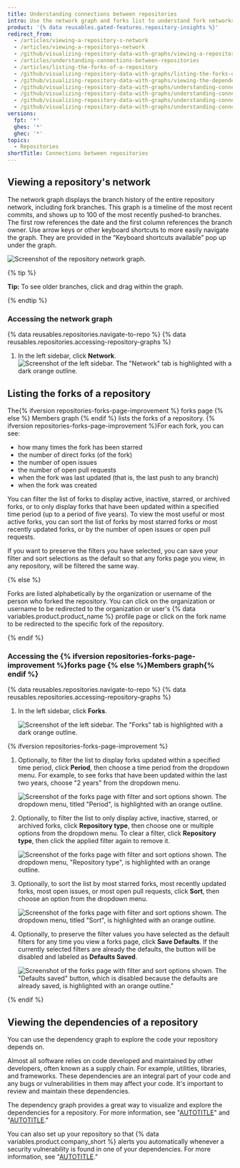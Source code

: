 ```yaml
---
title: Understanding connections between repositories
intro: Use the network graph and forks list to understand fork networks.
product: '{% data reusables.gated-features.repository-insights %}'
redirect_from:
  - /articles/viewing-a-repository-s-network
  - /articles/viewing-a-repositorys-network
  - /github/visualizing-repository-data-with-graphs/viewing-a-repositorys-network
  - /articles/understanding-connections-between-repositories
  - /articles/listing-the-forks-of-a-repository
  - /github/visualizing-repository-data-with-graphs/listing-the-forks-of-a-repository
  - /github/visualizing-repository-data-with-graphs/viewing-the-dependencies-of-a-repository
  - /github/visualizing-repository-data-with-graphs/understanding-connections-between-repositories
  - /github/visualizing-repository-data-with-graphs/understanding-connections-between-repositories/viewing-a-repositorys-network
  - /github/visualizing-repository-data-with-graphs/understanding-connections-between-repositories/listing-the-forks-of-a-repository
  - /github/visualizing-repository-data-with-graphs/understanding-connections-between-repositories/viewing-the-dependencies-of-a-repository
versions:
  fpt: '*'
  ghes: '*'
  ghec: '*'
topics:
  - Repositories
shortTitle: Connections between repositories
---
```


## Viewing a repository's network

The network graph displays the branch history of the entire repository network, including fork branches. This graph is a timeline of the most recent commits, and shows up to 100 of the most recently pushed-to branches. The first row references the date and the first column references the branch owner. Use arrow keys or other keyboard shortcuts to more easily navigate the graph. They are provided in the “Keyboard shortcuts available” pop up under the graph.

![Screenshot of the repository network graph.](/assets/images/help/graphs/repo-network-graph.png)

{% tip %}

**Tip:** To see older branches, click and drag within the graph.

{% endtip %}

### Accessing the network graph

{% data reusables.repositories.navigate-to-repo %}
{% data reusables.repositories.accessing-repository-graphs %}
1. In the left sidebar, click **Network**.
![Screenshot of the left sidebar. The "Network" tab is highlighted with a dark orange outline.](/assets/images/help/graphs/network-tab.png)

## Listing the forks of a repository

The{% ifversion repositories-forks-page-improvement %} forks page {% else %} Members graph {% endif %} lists the forks of a repository. {% ifversion repositories-forks-page-improvement %}For each fork, you can see:
* how many times the fork has been starred
* the number of direct forks (of the fork)
* the number of open issues
* the number of open pull requests
* when the fork was last updated (that is, the last push to any branch)
* when the fork was created

You can filter the list of forks to display active, inactive, starred, or archived forks, or to only display forks that have been updated within a specified time period (up to a period of five years). To view the most useful or most active forks, you can sort the list of forks by most starred forks or most recently updated forks, or by the number of open issues or open pull requests.

If you want to preserve the filters you have selected, you can save your filter and sort selections as the default so that any forks page you view, in any repository, will be filtered the same way.

{% else %}

Forks are listed alphabetically by the organization or username of the person who forked the repository. You can click on the organization or username to be redirected to the organization or user's {% data variables.product.product_name %} profile page or click on the fork name to be redirected to the specific fork of the repository.

{% endif %}

### Accessing the {% ifversion repositories-forks-page-improvement %}forks page {% else %}Members graph{% endif %}

{% data reusables.repositories.navigate-to-repo %}
{% data reusables.repositories.accessing-repository-graphs %}
1. In the left sidebar, click **Forks**.

   ![Screenshot of the left sidebar. The "Forks" tab is highlighted with a dark orange outline.](/assets/images/help/graphs/graphs-sidebar-forks-tab.png)

{% ifversion repositories-forks-page-improvement %}
1. Optionally, to filter the list to display forks updated within a specified time period, click **Period**, then choose a time period from the dropdown menu. For example, to see forks that have been updated within the last two years, choose "2 years" from the dropdown menu.

   ![Screenshot of the forks page with filter and sort options shown. The dropdown menu, titled "Period", is highlighted with an orange outline.](/assets/images/help/graphs/repository-forks-page-period-dropdown.png)

1. Optionally, to filter the list to only display active, inactive, starred, or archived forks, click **Repository type**, then choose one or multiple options from the dropdown menu. To clear a filter, click **Repository type**, then click the applied filter again to remove it.

   ![Screenshot of the forks page with filter and sort options shown. The dropdown menu, "Repository type", is highlighted with an orange outline.](/assets/images/help/graphs/repository-forks-page-repository-type-dropdown.png)

1. Optionally, to sort the list by most starred forks, most recently updated forks, most open issues, or most open pull requests, click **Sort**, then choose an option from the dropdown menu.

   ![Screenshot of the forks page with filter and sort options shown. The dropdown menu, titled "Sort", is highlighted with an orange outline.](/assets/images/help/graphs/repository-forks-page-sort-dropdown.png)

1. Optionally, to preserve the filter values you have selected as the default filters for any time you view a forks page, click **Save Defaults**. If the currently selected filters are already the defaults, the button will be disabled and labeled as **Defaults Saved**.

   ![Screenshot of the forks page with filter and sort options shown. The "Defaults saved" button, which is disabled because the defaults are already saved, is highlighted with an orange outline."](/assets/images/help/graphs/repository-forks-page-save-defaults-button.png)

{% endif %}

## Viewing the dependencies of a repository

You can use the dependency graph to explore the code your repository depends on.

Almost all software relies on code developed and maintained by other developers, often known as a supply chain. For example, utilities, libraries, and frameworks. These dependencies are an integral part of your code and any bugs or vulnerabilities in them may affect your code. It's important to review and maintain these dependencies.

The dependency graph provides a great way to visualize and explore the dependencies for a repository. For more information, see "[AUTOTITLE](/code-security/supply-chain-security/understanding-your-software-supply-chain/about-the-dependency-graph)" and "[AUTOTITLE](/code-security/supply-chain-security/understanding-your-software-supply-chain/exploring-the-dependencies-of-a-repository)."

You can also set up your repository so that {% data variables.product.company_short %} alerts you automatically whenever a security vulnerability is found in one of your dependencies. For more information, see "[AUTOTITLE](/code-security/dependabot/dependabot-alerts/about-dependabot-alerts)."

